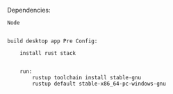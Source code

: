 
Dependencies:

    Node


    build desktop app Pre Config:

        install rust stack


        run:
            rustup toolchain install stable-gnu
            rustup default stable-x86_64-pc-windows-gnu

